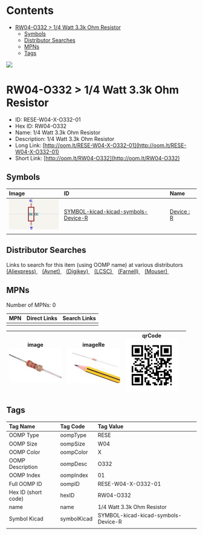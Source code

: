 



Contents
========

* [RW04-O332 > 1/4 Watt 3.3k Ohm Resistor](#rw04-o332--14-watt-33k-ohm-resistor)
	* [Symbols](#symbols)
	* [Distributor Searches](#distributor-searches)
	* [MPNs](#mpns)
	* [Tags](#tags)
  
![][im]
# RW04-O332 > 1/4 Watt 3.3k Ohm Resistor

- ID: RESE-W04-X-O332-01
- Hex ID: RW04-O332
- Name: 1/4 Watt 3.3k Ohm Resistor
- Description: 1/4 Watt 3.3k Ohm Resistor
- Long Link: [http://oom.lt/RESE-W04-X-O332-01](http://oom.lt/RESE-W04-X-O332-01)
- Short Link: [http://oom.lt/RW04-O332](http://oom.lt/RW04-O332)

## Symbols
  

|Image|ID|Name|
| :--- | :--- | :--- |
|[![](https://raw.githubusercontent.com/oomlout/oomlout_OOMP_eda_V2/main/SYMBOL/kicad/kicad-symbols/Device/R/image_140.png)](https://github.com/oomlout/oomlout_OOMP_eda_V2/tree/main/SYMBOL/kicad/kicad-symbols/Device/R/)|[SYMBOL-kicad-kicad-symbols-Device-R](https://github.com/oomlout/oomlout_OOMP_eda_V2/tree/main/SYMBOL/kicad/kicad-symbols/Device/R/)|[Device : R](https://github.com/oomlout/oomlout_OOMP_eda_V2/tree/main/SYMBOL/kicad/kicad-symbols/Device/R/)|
||||

## Distributor Searches
  
Links to search for this item (using OOMP name) at various distributors  
[(Aliexpress) ](https://www.aliexpress.com/wholesale?SearchText=11171/4+Watt+3.3k+Ohm+Resistor)&nbsp;&nbsp;&nbsp;[(Avnet) ](https://www.avnet.com/shop/us/search/1/4+Watt+3.3k+Ohm+Resistor)&nbsp;&nbsp;&nbsp;[(Digikey) ](https://www.digikey.co.uk/en/products/result?s=1/4+Watt+3.3k+Ohm+Resistor)&nbsp;&nbsp;&nbsp;[(LCSC) ](https://www.lcsc.com/search?q=1/4+Watt+3.3k+Ohm+Resistor)&nbsp;&nbsp;&nbsp;[(Farnell) ](https://uk.farnell.com/search?st=1/4+Watt+3.3k+Ohm+Resistor)&nbsp;&nbsp;&nbsp;[(Mouser) ](https://www.mouser.com/c/?q=1/4+Watt+3.3k+Ohm+Resistor)&nbsp;&nbsp;&nbsp;
## MPNs
  
Number of MPNs: 0  

|MPN|Direct Links|Search Links|
| :--- | :--- | :--- |
||||
  

|image<br>[![](https://raw.githubusercontent.com/oomlout/oomlout_OOMP_parts_V2/main/RESE/W04/X/O332/01/image_140.jpg)](https://github.com/oomlout/oomlout_OOMP_parts_V2/tree/main/RESE/W04/X/O332/01/image.jpg)|imageRe<br>[![](https://raw.githubusercontent.com/oomlout/oomlout_OOMP_parts_V2/main/RESE/W04/X/O332/01/image_RE_140.jpg)](https://github.com/oomlout/oomlout_OOMP_parts_V2/tree/main/RESE/W04/X/O332/01/image_RE.jpg)|qrCode<br>[![](https://raw.githubusercontent.com/oomlout/oomlout_OOMP_parts_V2/main/RESE/W04/X/O332/01/qrCode_140.png)](https://github.com/oomlout/oomlout_OOMP_parts_V2/tree/main/RESE/W04/X/O332/01/qrCode.png)||
| :---: | :---: | :---: | :---: |

## Tags
  

|Tag Name|Tag Code|Tag Value|
| :--- | :--- | :--- |
|OOMP Type|oompType|RESE|
|OOMP Size|oompSize|W04|
|OOMP Color|oompColor|X|
|OOMP Description|oompDesc|O332|
|OOMP Index|oompIndex|01|
|Full OOMP ID|oompID|RESE-W04-X-O332-01|
|Hex ID (short code)|hexID|RW04-O332|
|name|name|1/4 Watt 3.3k Ohm Resistor|
|Symbol Kicad|symbolKicad|SYMBOL-kicad-kicad-symbols-Device-R|
||||



[im]: image_450.jpg
